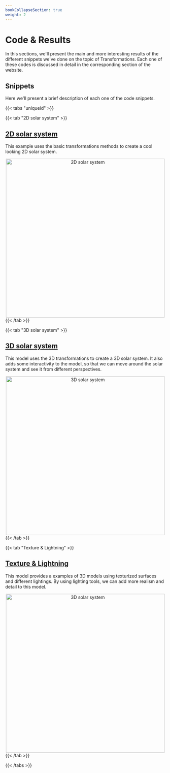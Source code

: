 ```yaml
---
bookCollapseSection: true
weight: 2
---
```


# **Code & Results**

In this sections, we'll present the main and more interesting results of the different snippets we've done on the topic of Transformations. Each one of these codes is discussed in detail in the corresponding section of the website.

## Snippets

Here we'll present a brief description of each one of the code snippets.

{{< tabs "uniqueid" >}}

{{< tab "2D solar system" >}}
## [2D solar system](./2D-Solar-System)

This example uses the basic transformations methods to create a cool looking 2D solar system.

<img class="image" alt="2D solar system" src="https://i.ibb.co/RD2330J/2dSS.png" title="2D solar system" width="500"/>
{{< /tab >}}

{{< tab "3D solar system" >}}
## [3D solar system](./3D-Solar-System)
This model uses the 3D transformations to create a 3D solar system. It also adds some interactivity to the model, so that we can move around the solar system and see it from different perspectives.

<img class="image" alt="3D solar system" src="https://i.ibb.co/ZTj5hsS/3dSS.png" title="3D solar system" width="500"/>
{{< /tab >}}

{{< tab "Texture & Lightning" >}}
## [Texture & Lightning](./Texture-Lighting)

This model provides a examples of 3D models using texturized surfaces and different lightings. By using lighting tools, we can add more realism and detail to this model.

<img class="image" alt="3D solar system" src='/showcase/assets/jupyter_model.jpg' title="jupyter and its moons" width="500"/>
{{< /tab >}}

{{< /tabs >}}

<style>
    .image {
        display: block;
        margin: 0 auto;
        width:500;
        text-align: center;
    }
</style>